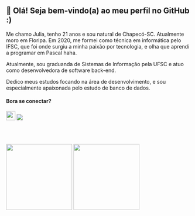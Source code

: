 <h2>👋 Olá! Seja bem-vindo(a) ao meu perfil no GitHub :) </h2>

 <p>Me chamo Julia, tenho 21 anos e sou natural de Chapecó-SC. Atualmente moro em Floripa.
 Em 2020, me formei como técnica em informática pelo IFSC, que foi onde surgiu a minha paixão por tecnologia, e olha que aprendi a programar em Pascal haha.

 Atualmente, sou graduanda de Sistemas de Informação pela UFSC e atuo como desenvolvedora de software back-end.

 Dedico meus estudos focando na área de desenvolvimento, e sou especialmente apaixonada pelo estudo de banco de dados.
</p>


<h4>Bora se conectar?</h4>
<p><a href="https://www.linkedin.com/in/julia-fernanda-werlang-5762581b9/"><img src="https://img.shields.io/badge/linkedin-%230077B5.svg?&style=for-the-badge&logo=linkedin&logoColor=white" height=25></a>
<a href = "mailto:ajulia.fernanda80@gmail.com"><img src="https://img.shields.io/badge/-Gmail-%23333?style=for-the-badge&logo=gmail&logoColor=white" target="_blank"></a> </p>

</div>

<br><br>
<p>
<img height="180em" src="https://github-readme-stats-sigma-five.vercel.app/api?username=juufernandaw&show_icons=true">
<img height="180em" src="https://github-readme-stats-sigma-five.vercel.app/api/top-langs/?username=juufernandaw&layout=compact"/>
</p>
